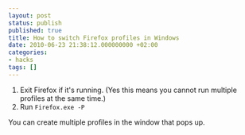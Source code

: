 ```yaml
---
layout: post
status: publish
published: true
title: How to switch Firefox profiles in Windows
date: 2010-06-23 21:38:12.000000000 +02:00
categories:
- hacks
tags: []
---
```


1. Exit Firefox if it's running. (Yes this means you cannot run multiple profiles at the same time.)
1. Run `Firefox.exe -P`

You can create multiple profiles in the window that pops up.
